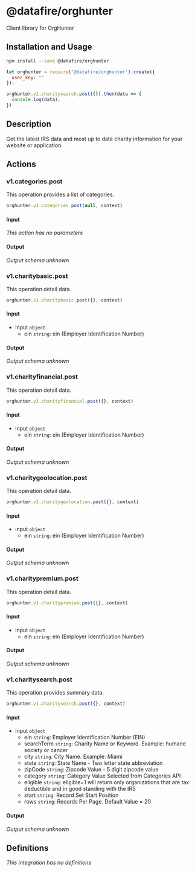 # @datafire/orghunter

Client library for OrgHunter

## Installation and Usage
```bash
npm install --save @datafire/orghunter
```
```js
let orghunter = require('@datafire/orghunter').create({
  user_key: ""
});

orghunter.v1.charitysearch.post({}).then(data => {
  console.log(data);
})
```

## Description

Get the latest IRS data and most up to date charity information for your website or application

## Actions

### v1.categories.post
<p>This operation provides a list of categories.</p>


```js
orghunter.v1.categories.post(null, context)
```

#### Input
*This action has no parameters*

#### Output
*Output schema unknown*

### v1.charitybasic.post
<p>This operation detail data.</p>


```js
orghunter.v1.charitybasic.post({}, context)
```

#### Input
* input `object`
  * ein `string`: ein (Employer Identification Number)

#### Output
*Output schema unknown*

### v1.charityfinancial.post
<p>This operation detail data.</p>


```js
orghunter.v1.charityfinancial.post({}, context)
```

#### Input
* input `object`
  * ein `string`: ein (Employer Identification Number)

#### Output
*Output schema unknown*

### v1.charitygeolocation.post
<p>This operation detail data.</p>


```js
orghunter.v1.charitygeolocation.post({}, context)
```

#### Input
* input `object`
  * ein `string`: ein (Employer Identification Number)

#### Output
*Output schema unknown*

### v1.charitypremium.post
<p>This operation detail data.</p>


```js
orghunter.v1.charitypremium.post({}, context)
```

#### Input
* input `object`
  * ein `string`: ein (Employer Identification Number)

#### Output
*Output schema unknown*

### v1.charitysearch.post
<p>This operation provides summary data.</p>


```js
orghunter.v1.charitysearch.post({}, context)
```

#### Input
* input `object`
  * ein `string`: Employer Identification Number (EIN)
  * searchTerm `string`: Charity Name or Keyword. Example: humane society or cancer
  * city `string`: City Name. Example: Miami
  * state `string`: State Name - Two letter state abbreviation
  * zipCode `string`: Zipcode Value - 5 digit zipcode value
  * category `string`: Category Value Selected from Categories API
  * eligible `string`: eligible=1 will return only organizations that are tax deductible and in good standing with the IRS
  * start `string`: Record Set Start Position
  * rows `string`: Records Per Page. Default Value = 20

#### Output
*Output schema unknown*



## Definitions

*This integration has no definitions*
